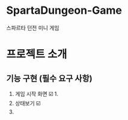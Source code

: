 # SpartaDungeon-Game

스파르타 던전 미니 게임

# 프로젝트 소개

## 기능 구현 (필수 요구 사항)

1. 게임 시작 화면 ☑️
   1.
2. 상태보기 ☑️
3.
